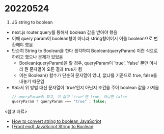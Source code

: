 # 20220524

1. JS string to boolean

- next.js router.query를 통해서 boolean 값을 받아야 했음
- 이때 query param이 boolean형이 아니라 string형이어서 이를 boolean으로 변환해야 했음
- 단순히 String to Boolean을 한다 생각하여 Boolean(queryParam) 이런 식으로 하려고 했으나 문제가 있었음
  - Boolean(queryParam)을 할 경우, queryParam이 'true', 'false' 뿐만 아니라 뭔 문자열이 오든 결과 true가 됨
  - 이는 Boolean() 함수가 단순히 문자열이 있냐, 없냐를 기준으로 true, false를 내놓기 때문임
- 따라서 위 방법 대신 문자열이 'true'인지 아닌지 조건을 주어 boolean 값을 가져옴
  ```javascript
  // queryParam이 있고, 이 값이 'true'면 true, 아니면 false
  queryParam ? queryParam === "true" : false;
  ```

<참고 자료>

- [How to convert string to boolean JavaScript](https://www.educative.io/edpresso/how-to-convert-string-to-boolean-javascript)
- [[Front end] JavaScript String to Boolean](https://reference-m1.tistory.com/179)
